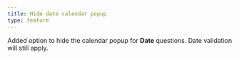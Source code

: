 ```yaml
---
title: Hide date calendar popup
type: feature
---
```


Added option to hide the calendar popup for **Date** questions. Date validation will still apply.